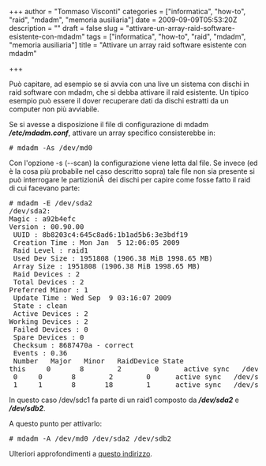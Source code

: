 +++
author = "Tommaso Visconti"
categories = ["informatica", "how-to", "raid", "mdadm", "memoria ausiliaria"]
date = 2009-09-09T05:53:20Z
description = ""
draft = false
slug = "attivare-un-array-raid-software-esistente-con-mdadm"
tags = ["informatica", "how-to", "raid", "mdadm", "memoria ausiliaria"]
title = "Attivare un array raid software esistente con mdadm"

+++

Può capitare, ad esempio se si avvia con una live un sistema con dischi in raid software con mdadm, che si debba attivare il raid esistente. Un tipico esempio può essere il dover recuperare dati da dischi estratti da un computer non più avviabile.

Se si avesse a disposizione il file di configurazione di mdadm <strong><em>/etc/mdadm.conf</em></strong>, attivare un array specifico consisterebbe in:
<pre># mdadm -As /dev/md0</pre>
Con l'opzione -s (--scan) la configurazione viene letta dal file.
Se invece (ed è la cosa più probabile nel caso descritto sopra) tale file non sia presente si può interrogare le partizioniÂ  dei dischi per capire come fosse fatto il raid di cui facevano parte:
<pre># mdadm -E /dev/sda2
/dev/sda2:
Magic : a92b4efc
Version : 00.90.00
 UUID : 8b8203c4:645c8ad6:1b1ad5b6:3e3bdf19
 Creation Time : Mon Jan  5 12:06:05 2009
 Raid Level : raid1
 Used Dev Size : 1951808 (1906.38 MiB 1998.65 MB)
 Array Size : 1951808 (1906.38 MiB 1998.65 MB)
 Raid Devices : 2
 Total Devices : 2
Preferred Minor : 1
 Update Time : Wed Sep  9 03:16:07 2009
 State : clean
 Active Devices : 2
Working Devices : 2
 Failed Devices : 0
 Spare Devices : 0
 Checksum : 8687470a - correct
 Events : 0.36
 Number   Major   Minor   RaidDevice State
this     0       8        2        0      active sync   /dev/sda2
 0     0       8        2        0      active sync   /dev/sda2
 1     1       8       18        1      active sync   /dev/sdb2</pre>
In questo caso /dev/sdc1 fa parte di un raid1 composto da <em><strong>/dev/sda2</strong></em> e <em><strong>/dev/sdb2</strong></em>.

A questo punto per attivarlo:
<pre># mdadm -A /dev/md0 /dev/sda2 /dev/sdb2</pre>
Ulteriori approfondimenti a <a href="http://linuxdevcenter.com/pub/a/linux/2002/12/05/RAID.html?page=last" target="_blank">questo indirizzo</a>.
